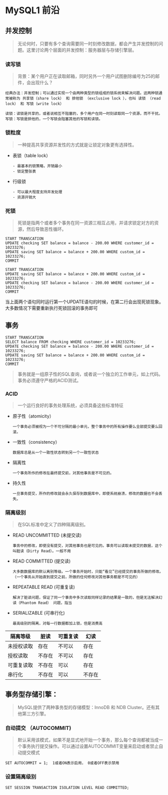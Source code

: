 # MySQL1  前沿



## 并发控制

> 无论何时，只要有多个查询需要同一时刻修改数据，都会产生并发控制的问题。这里讨论两个层面的并发控制：服务器层与存储引擎层。

### 读写锁

> 背景：某个用户正在读取邮箱，同时另外一个用户试图删除编号为25的邮件，会出现什么？

```
经典办法：并发控制；可以通过实现一个由两种类型的锁组成的锁系统来解决问题。这两种锁通常被称为 共享锁（share lock） 和 排他锁 （exclusive lock ），也叫 读锁 （read lock） 和 写锁（write lock）
```

```
读锁：读锁是共享的，或者说相互不阻塞的，多个用户在同一时刻读取同一个资源，而不干扰。
写锁：写锁是排他的，一个写锁会阻塞其他的写锁和读锁。
```

### 锁粒度

> 一种提高共享资源并发性的方式就是让锁定对象更有选择性。

- 表锁（table lock）

  ```
  - 最基本的锁策略，开销最小
  - 锁定整张表
  ```

- 行级锁

  ```
  - 可以最大程度支持并发处理
  - 资源开销大
  ```

### 死锁

> 死锁是指两个或者多个事务在同一资源三相互占用，并请求锁定对方的资源，然后导致恶性循环。

```
START TRANSCATION 
UPDATE checking SET balance = balance - 200.00 WHERE customer_id = 10233276;
UPDATE saving SET balance = balance + 200.00 WHERE custom_id = 10233276;
COMMIT
```

```
START TRANSCATION 
UPDATE saving SET balance = balance + 200.00 WHERE custom_id = 10233276;
UPDATE checking SET balance = balance - 200.00 WHERE customer_id = 10233276;
COMMIT
```

当上面两个语句同时运行第一个UPDATE语句的时候，在第二行会出现死锁现象。大多数情况下需要重新执行死锁回滚的事务即可



## 事务

```
START TRANSCATION 
SELECT balance FROM checking WHERE customer_id = 10233276;
UPDATE checking SET balance = balance - 200.00 WHERE customer_id = 10233276;
UPDATE saving SET balance = balance + 200.00 WHERE custom_id = 10233276;
COMMIT
```

> 事务就是一组原子性的SQL查询，或者说一个独立的工作单元，如上代码。事务必须遵守严格的ACID测试。

### ACID

> 一个运行良好的事务处理系统，必须具备这些标准特征

- 原子性（atomicity）

  ```
  一个事务必须被视为一个不可分隔的最小单元，整个事务中的所有操作要么全部提交要么回滚。
  ```

- 一致性（consistency）

  ```
  数据库总是从一个一致性状态转到另一个一致性状态
  ```

- 隔离性

  ```
  一个事务所作的修改在最终提交前，对其他事务是不可见的。
  ```

- 持久性

  ```
  一旦事务提交，所作的修改就会永久保存到数据库中，即使系统崩溃，修改的数据也不会丢失。
  ```



### 隔离级别

> 在SQL标准中定义了四种隔离级别。

- READ UNCOMMITTED (未提交读)

  ```
  事务中的修改，即使没有提交，对其他事务也是可见的。事务可以读取未提交的数据，这个叫脏读（Dirty Read）。一般不用
  ```

- READ COMMITTED (提交读)

  ```
  大多数数据库的默认离别等级。一个事务开始时，只能“看见”已经提交的事务所做的修改。（一个事务从开始直到提交之前，所做的任何修改对其他事务都是不可见的）
  ```

- REPEATABLE READ (可重复读)

  ```
  解决了脏读问题，保证了同一个事务中多次读取同样记录的结果是一致的，但是无法解决幻读（Phantom Read） 问题，指当
  ```

- SERIALIZABLE (可串行化)

  ```
  最高级别的隔离，对每一行数据都加上锁，但是消费高
  ```


| 隔离等级   | 脏读   | 可重复读 | 幻读   |
| ---------- | ------ | -------- | ------ |
| 未授权读取 | 存在   | 不可以   | 存在   |
| 授权读取   | 不存在 | 不可以   | 存在   |
| 可重复读取 | 不存在 | 可以     | 存在   |
| 串行化     | 不存在 | 可以     | 不存在 |



## 事务型存储引擎：

> MySQL提供了两种事务型的存储模型：InnoDB 和 NDB Cluster。还有其他第三方引擎。

### 自动提交 （AUTOCOMMIT)

> 默认采用该模式，如果不是显式地开始一个事务，那么每个查询都被当成一个事务执行提交操作。可以通过设置AUTOCOMMIT变量来启动或者禁止自动提交模式

```
SET AUTOCOMMIT = 1;  1或者ON表示启用， 0或者OFF表示禁用
```

### 设置隔离级别

```
SET SESSION TRANSACTION ISOLATION LEVEL READ COMMITTED;
```

